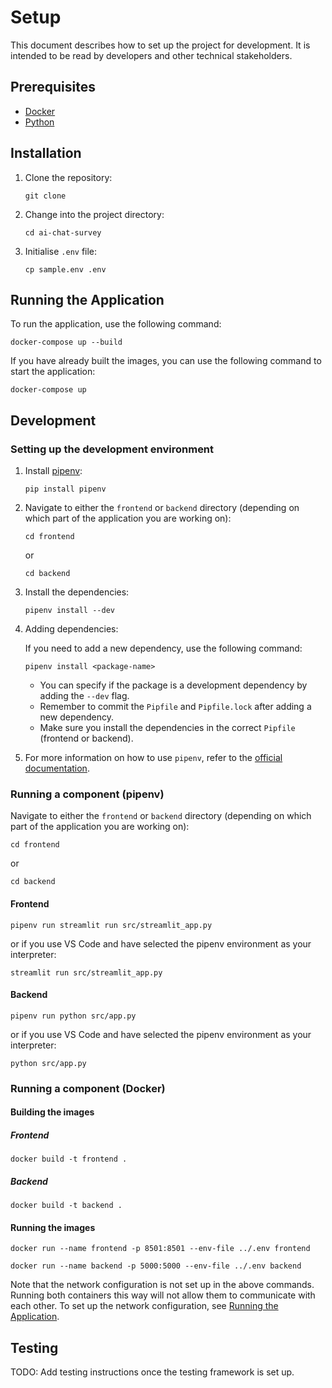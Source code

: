 # Setup

This document describes how to set up the project for development. It is intended to be read by developers and other technical stakeholders.

## Prerequisites

- [Docker](https://www.docker.com/)
- [Python](https://www.python.org/)

## Installation

1. Clone the repository:

    ```shell
    git clone
    ```

2. Change into the project directory:

    ```shell
    cd ai-chat-survey
    ```

3. Initialise `.env` file:

    ```shell
    cp sample.env .env
    ```

## Running the Application

To run the application, use the following command:

```shell
docker-compose up --build
```

If you have already built the images, you can use the following command to start the application:

```shell
docker-compose up
```

## Development

### Setting up the development environment

1. Install [pipenv](https://pypi.org/project/pipenv/):

    ```shell
    pip install pipenv
    ```

2. Navigate to either the `frontend` or `backend` directory (depending on which part of the application you are working on):

    ```shell
    cd frontend
    ```

    or

    ```shell
    cd backend
    ```

3. Install the dependencies:

    ```shell
    pipenv install --dev
    ```

4. Adding dependencies:

    If you need to add a new dependency, use the following command:

    ```shell
    pipenv install <package-name>
    ```

    - You can specify if the package is a development dependency by adding the `--dev` flag.
    - Remember to commit the `Pipfile` and `Pipfile.lock` after adding a new dependency.
    - Make sure you install the dependencies in the correct `Pipfile` (frontend or backend).

5. For more information on how to use `pipenv`, refer to the [official documentation](https://pipenv.pypa.io/en/latest/).

### Running a component (pipenv)

Navigate to either the `frontend` or `backend` directory (depending on which part of the application you are working on):

```shell
cd frontend
```

or

```shell
cd backend
```

#### Frontend

```shell
pipenv run streamlit run src/streamlit_app.py
```

or if you use VS Code and have selected the pipenv environment as your interpreter:

```shell
streamlit run src/streamlit_app.py
```

#### Backend

```shell
pipenv run python src/app.py
```

or if you use VS Code and have selected the pipenv environment as your interpreter:

```shell
python src/app.py
```

### Running a component (Docker)

#### Building the images

##### Frontend

```shell
docker build -t frontend .
```

##### Backend

```shell
docker build -t backend .
```

#### Running the images

```shell
docker run --name frontend -p 8501:8501 --env-file ../.env frontend 
```

```shell
docker run --name backend -p 5000:5000 --env-file ../.env backend
```

Note that the network configuration is not set up in the above commands. Running both containers this way will not allow them to communicate with each other. To set up the network configuration, see [Running the Application](#running-the-application).

## Testing

TODO: Add testing instructions once the testing framework is set up.
